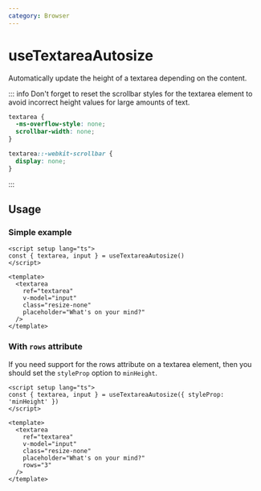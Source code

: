```yaml
---
category: Browser
---
```


# useTextareaAutosize

Automatically update the height of a textarea depending on the content.

::: info
Don't forget to reset the scrollbar styles for the textarea element to avoid incorrect height values for large amounts of text.

```css
textarea {
  -ms-overflow-style: none;
  scrollbar-width: none;
}

textarea::-webkit-scrollbar {
  display: none;
}
```
:::

## Usage

### Simple example

```vue
<script setup lang="ts">
const { textarea, input } = useTextareaAutosize()
</script>

<template>
  <textarea
    ref="textarea"
    v-model="input"
    class="resize-none"
    placeholder="What's on your mind?"
  />
</template>
```

### With `rows` attribute

If you need support for the rows attribute on a textarea element, then you should set the `styleProp` option to `minHeight`.

```vue
<script setup lang="ts">
const { textarea, input } = useTextareaAutosize({ styleProp: 'minHeight' })
</script>

<template>
  <textarea
    ref="textarea"
    v-model="input"
    class="resize-none"
    placeholder="What's on your mind?"
    rows="3"
  />
</template>
```
